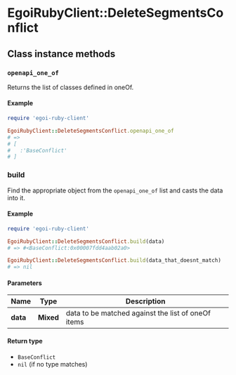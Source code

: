# EgoiRubyClient::DeleteSegmentsConflict

## Class instance methods

### `openapi_one_of`

Returns the list of classes defined in oneOf.

#### Example

```ruby
require 'egoi-ruby-client'

EgoiRubyClient::DeleteSegmentsConflict.openapi_one_of
# =>
# [
#   :'BaseConflict'
# ]
```

### build

Find the appropriate object from the `openapi_one_of` list and casts the data into it.

#### Example

```ruby
require 'egoi-ruby-client'

EgoiRubyClient::DeleteSegmentsConflict.build(data)
# => #<BaseConflict:0x00007fdd4aab02a0>

EgoiRubyClient::DeleteSegmentsConflict.build(data_that_doesnt_match)
# => nil
```

#### Parameters

| Name | Type | Description |
| ---- | ---- | ----------- |
| **data** | **Mixed** | data to be matched against the list of oneOf items |

#### Return type

- `BaseConflict`
- `nil` (if no type matches)

